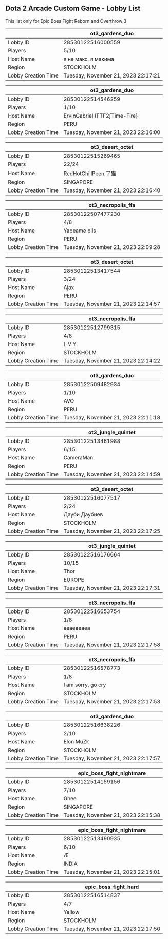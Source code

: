 ## Dota 2 Arcade Custom Game - Lobby List

This list only for Epic Boss Fight Reborn and Overthrow 3

|  | ot3_gardens_duo |
| ------ | ------ |
| Lobby ID | 28530122516000559 |
| Players | 5/10 |
| Host Name | я не макс, я макима |
| Region | STOCKHOLM |
| Lobby Creation Time | Tuesday, November 21, 2023 22:17:21 |


|  | ot3_gardens_duo |
| ------ | ------ |
| Lobby ID | 28530122514546259 |
| Players | 1/10 |
| Host Name | ErvinGabriel {FTF2∫Time-Fire} |
| Region | PERU |
| Lobby Creation Time | Tuesday, November 21, 2023 22:16:00 |


|  | ot3_desert_octet |
| ------ | ------ |
| Lobby ID | 28530122515269465 |
| Players | 22/24 |
| Host Name | RedHotChillPeen.了猫 |
| Region | SINGAPORE |
| Lobby Creation Time | Tuesday, November 21, 2023 22:16:40 |


|  | ot3_necropolis_ffa |
| ------ | ------ |
| Lobby ID | 28530122507477230 |
| Players | 4/8 |
| Host Name | Yapeame plis |
| Region | PERU |
| Lobby Creation Time | Tuesday, November 21, 2023 22:09:28 |


|  | ot3_desert_octet |
| ------ | ------ |
| Lobby ID | 28530122513417544 |
| Players | 3/24 |
| Host Name | Ajax |
| Region | PERU |
| Lobby Creation Time | Tuesday, November 21, 2023 22:14:57 |


|  | ot3_necropolis_ffa |
| ------ | ------ |
| Lobby ID | 28530122512799315 |
| Players | 4/8 |
| Host Name | L.V.Y. |
| Region | STOCKHOLM |
| Lobby Creation Time | Tuesday, November 21, 2023 22:14:22 |


|  | ot3_gardens_duo |
| ------ | ------ |
| Lobby ID | 28530122509482934 |
| Players | 1/10 |
| Host Name | AVO |
| Region | PERU |
| Lobby Creation Time | Tuesday, November 21, 2023 22:11:18 |


|  | ot3_jungle_quintet |
| ------ | ------ |
| Lobby ID | 28530122513461988 |
| Players | 6/15 |
| Host Name | CameraMan |
| Region | PERU |
| Lobby Creation Time | Tuesday, November 21, 2023 22:14:59 |


|  | ot3_desert_octet |
| ------ | ------ |
| Lobby ID | 28530122516077517 |
| Players | 2/24 |
| Host Name | Дауби Даубиев |
| Region | STOCKHOLM |
| Lobby Creation Time | Tuesday, November 21, 2023 22:17:25 |


|  | ot3_jungle_quintet |
| ------ | ------ |
| Lobby ID | 28530122516176664 |
| Players | 10/15 |
| Host Name | Thor |
| Region | EUROPE |
| Lobby Creation Time | Tuesday, November 21, 2023 22:17:31 |


|  | ot3_necropolis_ffa |
| ------ | ------ |
| Lobby ID | 28530122516653754 |
| Players | 1/8 |
| Host Name | aeaeaeaea |
| Region | PERU |
| Lobby Creation Time | Tuesday, November 21, 2023 22:17:58 |


|  | ot3_necropolis_ffa |
| ------ | ------ |
| Lobby ID | 28530122516578773 |
| Players | 1/8 |
| Host Name | I am sorry, go cry |
| Region | STOCKHOLM |
| Lobby Creation Time | Tuesday, November 21, 2023 22:17:53 |


|  | ot3_gardens_duo |
| ------ | ------ |
| Lobby ID | 28530122516638226 |
| Players | 2/10 |
| Host Name | Elon MuZk |
| Region | STOCKHOLM |
| Lobby Creation Time | Tuesday, November 21, 2023 22:17:57 |


|  | epic_boss_fight_nightmare |
| ------ | ------ |
| Lobby ID | 28530122514159156 |
| Players | 7/10 |
| Host Name | Ghee |
| Region | SINGAPORE |
| Lobby Creation Time | Tuesday, November 21, 2023 22:15:38 |


|  | epic_boss_fight_nightmare |
| ------ | ------ |
| Lobby ID | 28530122513490935 |
| Players | 6/10 |
| Host Name | Æ |
| Region | INDIA |
| Lobby Creation Time | Tuesday, November 21, 2023 22:15:01 |


|  | epic_boss_fight_hard |
| ------ | ------ |
| Lobby ID | 28530122516514837 |
| Players | 4/7 |
| Host Name | Yellow |
| Region | STOCKHOLM |
| Lobby Creation Time | Tuesday, November 21, 2023 22:17:50 |


